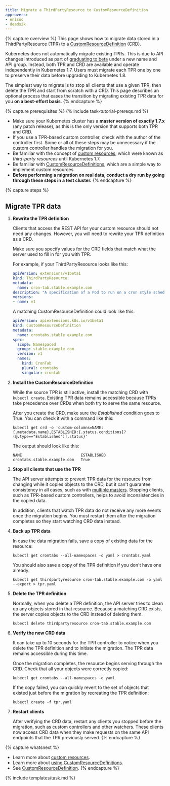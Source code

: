 ```yaml
---
title: Migrate a ThirdPartyResource to CustomResourceDefinition
approvers:
- enisoc
- deads2k
---
```


{% capture overview %}
This page shows how to migrate data stored in a ThirdPartyResource (TPR) to a
[CustomResourceDefinition](/docs/api-reference/{{page.version}}/#customresourcedefinition-v1beta1-apiextensions) (CRD).

Kubernetes does not automatically migrate existing TPRs.
This is due to API changes introduced as part of
[graduating to beta](https://github.com/kubernetes/community/blob/master/contributors/design-proposals/api-machinery/thirdpartyresources.md)
under a new name and API group.
Instead, both TPR and CRD are available and operate independently in Kubernetes 1.7.
Users must migrate each TPR one by one to preserve their data before upgrading to Kubernetes 1.8.

The simplest way to migrate is to stop all clients that use a given TPR, then delete the TPR and
start from scratch with a CRD.
This page describes an optional process that eases the transition by migrating existing TPR data for
you **on a best-effort basis**.
{% endcapture %}

{% capture prerequisites %}
{% include task-tutorial-prereqs.md %}

* Make sure your Kubernetes cluster has a **master version of exactly 1.7.x** (any patch release),
  as this is the only version that supports both TPR and CRD.
* If you use a TPR-based custom controller, check with the author of the controller first.
  Some or all of these steps may be unnecessary if the custom controller handles the migration for
  you.
* Be familiar with the concept of [custom resources](/docs/concepts/api-extension/custom-resources/),
  which were known as *third-party resources* until Kubernetes 1.7.
* Be familiar with [CustomResourceDefinitions](/docs/concepts/api-extension/custom-resources/#customresourcedefinitions),
  which are a simple way to implement custom resources.
* **Before performing a migration on real data, conduct a dry run by going through these steps in a test cluster.**
{% endcapture %}

{% capture steps %}
## Migrate TPR data

1.  **Rewrite the TPR definition**

    Clients that access the REST API for your custom resource should not need any changes.
    However, you will need to rewrite your TPR definition as a CRD.

    Make sure you specify values for the CRD fields that match what the server used to fill in for
    you with TPR.

    For example, if your ThirdPartyResource looks like this:

    ```yaml
    apiVersion: extensions/v1beta1
    kind: ThirdPartyResource
    metadata:
      name: cron-tab.stable.example.com
    description: "A specification of a Pod to run on a cron style schedule"
    versions:
    - name: v1
    ```

    A matching CustomResourceDefinition could look like this:

    ```yaml
    apiVersion: apiextensions.k8s.io/v1beta1
    kind: CustomResourceDefinition
    metadata:
      name: crontabs.stable.example.com
    spec:
      scope: Namespaced
      group: stable.example.com
      version: v1
      names:
        kind: CronTab
        plural: crontabs
        singular: crontab
    ```

1.  **Install the CustomResourceDefinition**

    While the source TPR is still active, install the matching CRD with `kubectl create`.
    Existing TPR data remains accessible because TPRs take precedence over CRDs when both try
    to serve the same resource.

    After you create the CRD, make sure the *Established* condition goes to True.
    You can check it with a command like this:

    ```shell
    kubectl get crd -o 'custom-columns=NAME:{.metadata.name},ESTABLISHED:{.status.conditions[?(@.type=="Established")].status}'
    ```

    The output should look like this:

    ```console
    NAME                          ESTABLISHED
    crontabs.stable.example.com   True
    ```

1.  **Stop all clients that use the TPR**

    The API server attempts to prevent TPR data for the resource from changing while it
    copies objects to the CRD, but it can't guarantee consistency in all cases, such as with
    [multiple masters](/docs/admin/high-availability/).
    Stopping clients, such as TPR-based custom controllers, helps to avoid inconsistencies in
    the copied data.

    In addition, clients that watch TPR data do not receive any more events once the migration
    begins.
    You must restart them after the migration completes so they start watching CRD data instead.

1.  **Back up TPR data**

    In case the data migration fails, save a copy of existing data for the resource:

    ```shell
    kubectl get crontabs --all-namespaces -o yaml > crontabs.yaml
    ```

    You should also save a copy of the TPR definition if you don't have one already:

    ```shell
    kubectl get thirdpartyresource cron-tab.stable.example.com -o yaml --export > tpr.yaml
    ```

1.  **Delete the TPR definition**

    Normally, when you delete a TPR definition, the API server tries to clean up any objects stored
    in that resource.
    Because a matching CRD exists, the server copies objects to the CRD instead of deleting them.

    ```shell
    kubectl delete thirdpartyresource cron-tab.stable.example.com
    ```

1.  **Verify the new CRD data**

    It can take up to 10 seconds for the TPR controller to notice when you delete the TPR definition
    and to initiate the migration. The TPR data remains accessible during this time.

    Once the migration completes, the resource begins serving through the CRD.
    Check that all your objects were correctly copied:

    ```shell
    kubectl get crontabs --all-namespaces -o yaml
    ```

    If the copy failed, you can quickly revert to the set of objects that existed just before the
    migration by recreating the TPR definition:

    ```shell
    kubectl create -f tpr.yaml
    ```

1.  **Restart clients**

    After verifying the CRD data, restart any clients you stopped before the migration, such as
    custom controllers and other watchers.
    These clients now access CRD data when they make requests on the same API endpoints
    that the TPR previously served.
{% endcapture %}

{% capture whatsnext %}
* Learn more about [custom resources](/docs/concepts/api-extension/custom-resources/).
* Learn more about [using CustomResourceDefinitions](/docs/tasks/access-kubernetes-api/extend-api-custom-resource-definitions/).
* See [CustomResourceDefinition](/docs/api-reference/{{page.version}}/#customresourcedefinition-v1beta1-apiextensions).
{% endcapture %}

{% include templates/task.md %}
